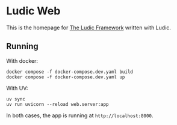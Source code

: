 # Ludic Web

This is the homepage for [The Ludic Framework](https://github.com/getludic/ludic) written with Ludic.

## Running

With docker:

```
docker compose -f docker-compose.dev.yaml build
docker compose -f docker-compose.dev.yaml up
```

With UV:

```
uv sync
uv run uvicorn --reload web.server:app
```

In both cases, the app is running at `http://localhost:8000`.
